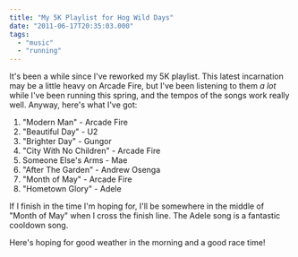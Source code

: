 ```yaml
---
title: "My 5K Playlist for Hog Wild Days"
date: "2011-06-17T20:35:03.000"
tags: 
  - "music"
  - "running"
---
```


It's been a while since I've reworked my 5K playlist. This latest incarnation may be a little heavy on Arcade Fire, but I've been listening to them _a lot_ while I've been running this spring, and the tempos of the songs work really well. Anyway, here's what I've got:

1. "Modern Man" - Arcade Fire
2. "Beautiful Day" - U2
3. "Brighter Day" - Gungor
4. "City With No Children" - Arcade Fire
5. Someone Else's Arms - Mae
6. "After The Garden" - Andrew Osenga
7. "Month of May" - Arcade Fire
8. "Hometown Glory" - Adele

If I finish in the time I'm hoping for, I'll be somewhere in the middle of "Month of May" when I cross the finish line. The Adele song is a fantastic cooldown song.

Here's hoping for good weather in the morning and a good race time!

